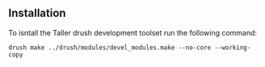 ## Installation

To isntall the Taller drush development toolset run the following command:

```
drush make ../drush/modules/devel_modules.make --no-core --working-copy
```
